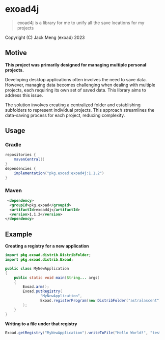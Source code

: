 # exoad4j

> exoad4j is a library for me to unify all the save locations for my projects

Copyright (C) Jack Meng (exoad) 2023

## Motive

**This project was primarily designed for managing multiple personal projects.**

Developing desktop applications often involves the need to save data. However, managing data becomes challenging when dealing with multiple projects, each requiring its own set of saved data. This library aims to address this issue.

The solution involves creating a centralized folder and establishing subfolders to represent individual projects. This approach streamlines the data-saving process for each project, reducing complexity.

## Usage

### Gradle

```groovy
repositories {
    mavenCentral()
}
dependencies {
    implementation("pkg.exoad:exoad4j:1.1.2")
}
```

### Maven

```xml
 <dependency>
  <groupId>pkg.exoad</groupId>
  <artifactId>exoad4j</artifactId>
  <version>1.1.2</version>
</dependency> 
```

## Example

**Creating a registry for a new application**

```java
import pkg.exoad.distrib.DistribFolder;
import pkg.exoad.distrib.Exoad;

public class MyNewApplication
{
	public static void main(String... args)
	{
		Exoad.arm();
		Exoad.putRegistry(
				"MyNewApplication",
				Exoad.registerProgram(new DistribFolder("astralascent"))
		);
    }
}
```

**Writing to a file under that registry**

```java
Exoad.getRegistry("MyNewApplication").writeToFile("Hello World!", "test.txt");
```

